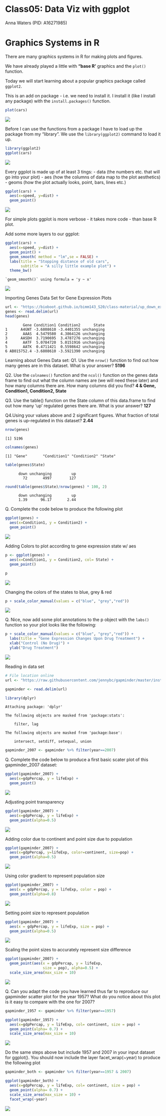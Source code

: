 # Class05: Data Viz with ggplot
Anna Waters (PID: A16271985)

# Graphics Systems in R

There are many graphics systems in R for making plots and figures.

We have already played a little with **“base R’** graphics and the
`plot()` function.

Today we will start learning about a popular graphics package called
`ggplot2`.

This is an add on package - i.e. we need to install it. I install it
(like I install any package) with the `install.packages()` function.

``` r
plot(cars)
```

![](class05_files/figure-commonmark/unnamed-chunk-1-1.png)

Before I can use the functions from a package I have to load up the
package from my “library”. We use the `library(ggplot2)` command to load
it up.

``` r
library(ggplot2)
ggplot(cars) 
```

![](class05_files/figure-commonmark/unnamed-chunk-2-1.png)

Every ggplot is made up of at least 3 tings: - data (the numbers etc.
that will go into your plot) - aes (how the columns of data map to the
plot aesthetics) - geoms (how the plot actually looks, point, bars,
lines etc.)

``` r
ggplot(cars) +
  aes(x=speed, y=dist) +
  geom_point()
```

![](class05_files/figure-commonmark/unnamed-chunk-3-1.png)

For simple plots ggplot is more verbose - it takes more code - than base
R plot.

Add some more layers to our ggplot:

``` r
ggplot(cars) +
  aes(x=speed, y=dist) +
  geom_point() +
  geom_smooth( method = "lm",se = FALSE) +
  labs(title = "Stopping distance of old cars",
       subtitle = "A silly little example plot") +
  theme_bw()
```

    `geom_smooth()` using formula = 'y ~ x'

![](class05_files/figure-commonmark/unnamed-chunk-4-1.png)

Importing Genes Data Set for Gene Expression Plots

``` r
url <- "https://bioboot.github.io/bimm143_S20/class-material/up_down_expression.txt"
genes <- read.delim(url)
head(genes)
```

            Gene Condition1 Condition2      State
    1      A4GNT -3.6808610 -3.4401355 unchanging
    2       AAAS  4.5479580  4.3864126 unchanging
    3      AASDH  3.7190695  3.4787276 unchanging
    4       AATF  5.0784720  5.0151916 unchanging
    5       AATK  0.4711421  0.5598642 unchanging
    6 AB015752.4 -3.6808610 -3.5921390 unchanging

Learning about Genes Data set: Q1. Use the `nrow()` function to find out
how many genes are in this dataset. What is your answer? **5196**

Q2. Use the `colnames()` function and the `ncol()` function on the genes
data frame to find out what the column names are (we will need these
later) and how many columns there are. How many columns did you find?
**4 & Gene, Condition1, Condition2, State**

Q3. Use the table() function on the State column of this data.frame to
find out how many ‘up’ regulated genes there are. What is your answer?
**127**

Q4.Using your values above and 2 significant figures. What fraction of
total genes is up-regulated in this dataset? **2.44**

``` r
nrow(genes)
```

    [1] 5196

``` r
colnames(genes)
```

    [1] "Gene"       "Condition1" "Condition2" "State"     

``` r
table(genes$State)
```


          down unchanging         up 
            72       4997        127 

``` r
round(table(genes$State)/nrow(genes) * 100, 2)
```


          down unchanging         up 
          1.39      96.17       2.44 

Q. Complete the code below to produce the following plot

``` r
ggplot(genes) +
  aes(x=Condition1, y = Condition2) +
  geom_point()
```

![](class05_files/figure-commonmark/unnamed-chunk-7-1.png)

Adding Colors to plot according to gene expression state w/ aes

``` r
p <- ggplot(genes) +
  aes(x=Condition1, y = Condition2, col= State) +
  geom_point() 

p
```

![](class05_files/figure-commonmark/unnamed-chunk-8-1.png)

Changing the colors of the states to blue, grey & red

``` r
p + scale_color_manual(values = c("blue", "grey","red")) 
```

![](class05_files/figure-commonmark/unnamed-chunk-9-1.png)

Q. Nice, now add some plot annotations to the p object with the `labs()`
function so your plot looks like the following:

``` r
p + scale_color_manual(values = c("blue", "grey","red")) +
  labs(title = "Gene Expression Changes Upon Drug Treatment") +
  xlab("Control (No Drug)") +
  ylab("Drug Treatment")
```

![](class05_files/figure-commonmark/unnamed-chunk-10-1.png)

Reading in data set

``` r
# File location online
url <- "https://raw.githubusercontent.com/jennybc/gapminder/master/inst/extdata/gapminder.tsv"

gapminder <- read.delim(url)
```

``` r
library(dplyr)
```


    Attaching package: 'dplyr'

    The following objects are masked from 'package:stats':

        filter, lag

    The following objects are masked from 'package:base':

        intersect, setdiff, setequal, union

``` r
gapminder_2007 <- gapminder %>% filter(year==2007)
```

Q. Complete the code below to produce a first basic scater plot of this
gapminder_2007 dataset:

``` r
ggplot(gapminder_2007) +
  aes(x=gdpPercap, y = lifeExp) +
  geom_point()
```

![](class05_files/figure-commonmark/unnamed-chunk-13-1.png)

Adjusting point transparency

``` r
ggplot(gapminder_2007) +
  aes(x=gdpPercap, y = lifeExp) +
  geom_point(alpha=0.5)
```

![](class05_files/figure-commonmark/unnamed-chunk-14-1.png)

Adding color due to continent and point size due to population

``` r
ggplot(gapminder_2007) +
  aes(x=gdpPercap, y=lifeExp, color=continent, size=pop) +
  geom_point(alpha=0.5)
```

![](class05_files/figure-commonmark/unnamed-chunk-15-1.png)

Using color gradient to represent population size

``` r
ggplot(gapminder_2007) + 
  aes(x = gdpPercap, y = lifeExp, color = pop) +
  geom_point(alpha=0.8)
```

![](class05_files/figure-commonmark/unnamed-chunk-16-1.png)

Setting point size to represent population

``` r
ggplot(gapminder_2007) + 
  aes(x = gdpPercap, y = lifeExp, size = pop) +
  geom_point(alpha=0.5)
```

![](class05_files/figure-commonmark/unnamed-chunk-17-1.png)

Scaling the point sizes to accurately represent size difference

``` r
ggplot(gapminder_2007) + 
  geom_point(aes(x = gdpPercap, y = lifeExp,
                 size = pop), alpha=0.5) + 
  scale_size_area(max_size = 10)
```

![](class05_files/figure-commonmark/unnamed-chunk-18-1.png)

Q. Can you adapt the code you have learned thus far to reproduce our
gapminder scatter plot for the year 1957? What do you notice about this
plot is it easy to compare with the one for 2007?

``` r
gapminder_1957 <- gapminder %>% filter(year==1957)

ggplot(gapminder_1957) +
  aes(x=gdpPercap, y = lifeExp, col= continent, size = pop) +
  geom_point(alpha= 0.7) +
  scale_size_area(max_size = 10)
```

![](class05_files/figure-commonmark/unnamed-chunk-19-1.png)

Do the same steps above but include 1957 and 2007 in your input dataset
for ggplot(). You should now include the layer facet_wrap(~year) to
produce the following plot

``` r
gapminder_both <- gapminder %>% filter(year==1957 & 2007)

ggplot(gapminder_both) +
  aes(x=gdpPercap, y = lifeExp, col= continent, size = pop) +
  geom_point(alpha= 0.7) +
  scale_size_area(max_size = 10) +
  facet_wrap(~year)
```

![](class05_files/figure-commonmark/unnamed-chunk-20-1.png)
